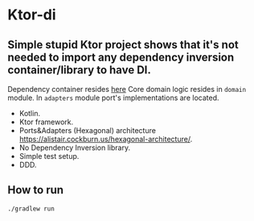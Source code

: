 # Ktor-di

## Simple stupid Ktor project shows that it's not needed to import any dependency inversion container/library to have DI.
Dependency container resides [here](adapters/src/main/kotlin/com/kamilf/config/dependency/DependencyContainer.kt)
Core domain logic resides in `domain` module. In `adapters` module port's implementations are located.


- Kotlin.
- Ktor framework.
- Ports&Adapters (Hexagonal) architecture https://alistair.cockburn.us/hexagonal-architecture/.
- No Dependency Inversion library.
- Simple test setup.
- DDD.

## How to run
`./gradlew run`
